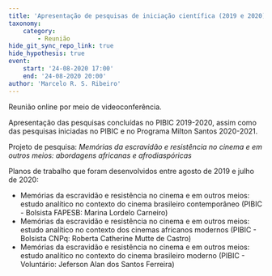 ```yaml
---
title: 'Apresentação de pesquisas de iniciação científica (2019 e 2020)'
taxonomy:
    category:
        - Reunião
hide_git_sync_repo_link: true
hide_hypothesis: true
event:
    start: '24-08-2020 17:00'
    end: '24-08-2020 20:00'
author: 'Marcelo R. S. Ribeiro'
---
```


Reunião online por meio de videoconferência.

Apresentação das pesquisas concluídas no PIBIC 2019-2020, assim como das pesquisas iniciadas no PIBIC e no Programa Milton Santos 2020-2021.

Projeto de pesquisa: _Memórias da escravidão e resistência no cinema e em outros meios:
abordagens africanas e afrodiaspóricas_

Planos de trabalho que foram desenvolvidos entre agosto de 2019 e julho de 2020:

* Memórias da escravidão e resistência no cinema e em outros meios: estudo analítico no contexto do cinema brasileiro contemporâneo (PIBIC - Bolsista FAPESB: Marina Lordelo Carneiro)
* Memórias da escravidão e resistência no cinema e em outros meios: estudo analítico no contexto dos cinemas africanos modernos (PIBIC - Bolsista CNPq: Roberta Catherine Mutte de Castro)
* Memórias da escravidão e resistência no cinema e em outros meios: estudo analítico no contexto do cinema brasileiro moderno (PIBIC - Voluntário: Jeferson Alan dos Santos Ferreira)